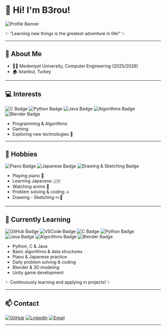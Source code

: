# 👋 Hi! I'm B3rou!  

![Profile Banner](https://i.imgur.com/npkyCFH.png)

✨ “Learning new things is the greatest adventure in life!” ✨  

---

## 🏫 About Me
- 👨‍🎓 Medeniyet University, Computer Engineering (2025/2026)  
- 🏠 Istanbul, Turkey

---

## 💻 Interests

![C Badge](https://img.shields.io/badge/C-00599C?style=for-the-badge&logo=c&logoColor=white)
![Python Badge](https://img.shields.io/badge/Python-3776AB?style=for-the-badge&logo=python&logoColor=white)
![Java Badge](https://img.shields.io/badge/Java-007396?style=for-the-badge&logo=java&logoColor=white)
![Algorithms Badge](https://img.shields.io/badge/Algorithms-FE7F23?style=for-the-badge)
![Blender Badge](https://img.shields.io/badge/Blender-F5792A?style=for-the-badge&logo=blender&logoColor=white)

- Programming & Algorithms  
- Gaming  
- Exploring new technologies 🚀  

---

## 🎹 Hobbies

![Piano Badge](https://img.shields.io/badge/Piano-000000?style=for-the-badge&logo=pianotiles&logoColor=white)
![Japanese Badge](https://img.shields.io/badge/Japanese-Red?style=for-the-badge)
![Drawing & Sketching Badge](https://img.shields.io/badge/Drawing--Sketching-FFA500?style=for-the-badge)

- Playing piano 🎹  
- Learning Japanese 🇯🇵  
- Watching anime 🎥  
- Problem solving & coding ⚔️
- Drawing - Sketching ✏️🎨
  
---

## 🌱 Currently Learning

![GitHub Badge](https://img.shields.io/badge/GitHub-181717?style=for-the-badge&logo=github&logoColor=white)
![VSCode Badge](https://img.shields.io/badge/VSCode-007ACC?style=for-the-badge&logo=visual-studio-code&logoColor=white)
![C Badge](https://img.shields.io/badge/C-00599C?style=for-the-badge&logo=c&logoColor=white)
![Python Badge](https://img.shields.io/badge/Python-3776AB?style=for-the-badge&logo=python&logoColor=white)
![Java Badge](https://img.shields.io/badge/Java-007396?style=for-the-badge&logo=java&logoColor=white)
![Algorithms Badge](https://img.shields.io/badge/Algorithms-FE7F23?style=for-the-badge)
![Blender Badge](https://img.shields.io/badge/Blender-F5792A?style=for-the-badge&logo=blender&logoColor=white)

- Python, C & Java  
- Basic algorithms & data structures  
- Piano & Japanese practice  
- Daily problem solving & coding  
- Blender & 3D modeling  
- Unity game development

✨ Continuously learning and applying in projects! ✨

---

## 📫 Contact

[![GitHub](https://img.shields.io/badge/GitHub-181717?style=for-the-badge&logo=github&logoColor=white)](https://github.com/b3rou)
[![LinkedIn](https://img.shields.io/badge/LinkedIn-0A66C2?style=for-the-badge&logo=linkedin&logoColor=white)](https://www.linkedin.com/in/muhammedberatkolip)
[![Email](https://img.shields.io/badge/Email-D14836?style=for-the-badge&logo=gmail&logoColor=white)](mailto:beratkolip@gmail.com)

---
